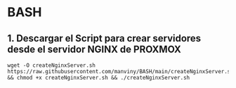 # BASH

## 1. Descargar el Script para crear servidores desde el servidor NGINX de PROXMOX
```
wget -O createNginxServer.sh https://raw.githubusercontent.com/manviny/BASH/main/createNginxServer.sh && chmod +x createNginxServer.sh && ./createNginxServer.sh
 
